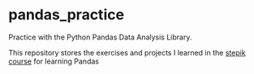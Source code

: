 # pandas_practice
Practice with the Python Pandas Data Analysis Library.

This repository stores the exercises and projects I learned in the [stepik course](https://stepik.org/course/74457/info) for learning Pandas  
